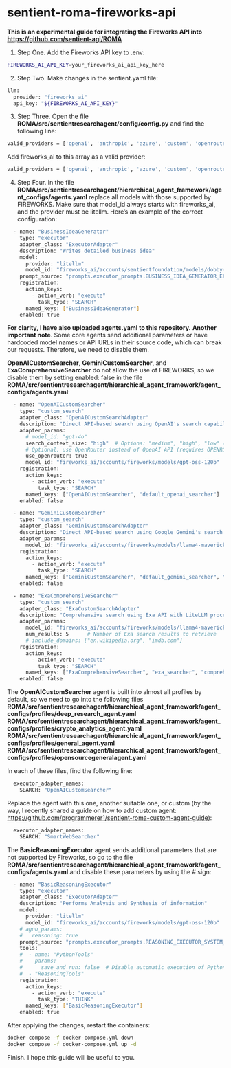 # sentient-roma-fireworks-api

**This is an experimental guide for integrating the Fireworks API into https://github.com/sentient-agi/ROMA**

1. Step One. Add the Fireworks API key to .env:

```bash
FIREWORKS_AI_API_KEY=your_fireworks_ai_api_key_here
```

2. Step Two. Make changes in the sentient.yaml file:

```bash
llm:
  provider: "fireworks_ai"
  api_key: "${FIREWORKS_AI_API_KEY}"
```

3. Step Three. Open the file **ROMA/src/sentientresearchagent/config/config.py** and find the following line:

```bash
valid_providers = ['openai', 'anthropic', 'azure', 'custom', 'openrouter']
```

Add fireworks_ai to this array as a valid provider:

```bash
valid_providers = ['openai', 'anthropic', 'azure', 'custom', 'openrouter', 'fireworks_ai']
```

4. Step Four. In the file **ROMA/src/sentientresearchagent/hierarchical_agent_framework/agent_configs/agents.yaml** replace all models with those supported by FIREWORKS. Make sure that model_id always starts with fireworks_ai, and the provider must be litellm. Here’s an example of the correct configuration:
```bash
  - name: "BusinessIdeaGenerator"
    type: "executor"
    adapter_class: "ExecutorAdapter"
    description: "Writes detailed business idea"
    model:
      provider: "litellm"
      model_id: "fireworks_ai/accounts/sentientfoundation/models/dobby-unhinged-llama-3-3-70b-new"
    prompt_source: "prompts.executor_prompts.BUSINESS_IDEA_GENERATOR_EXECUTOR_SYSTEM_MESSAGE"
    registration:
      action_keys:
        - action_verb: "execute"
          task_type: "SEARCH"
      named_keys: ["BusinessIdeaGenerator"]
    enabled: true
```

**For clarity, I have also uploaded agents.yaml to this repository.**
**Another important note**. Some core agents send additional parameters or have hardcoded model names or API URLs in their source code, which can break our requests. Therefore, we need to disable them.

**OpenAICustomSearcher**, **GeminiCustomSearcher**, and **ExaComprehensiveSearcher** do not allow the use of FIREWORKS, so we disable them by setting enabled: false in the file **ROMA/src/sentientresearchagent/hierarchical_agent_framework/agent_configs/agents.yaml**:
```bash
  - name: "OpenAICustomSearcher"
    type: "custom_search"
    adapter_class: "OpenAICustomSearchAdapter"
    description: "Direct API-based search using OpenAI's search capabilities"
    adapter_params:
      # model_id: "gpt-4o"
      search_context_size: "high"  # Options: "medium", "high", "low" (works with both OpenAI and OpenRouter)
      # Optional: use OpenRouter instead of OpenAI API (requires OPENROUTER_API_KEY)
      use_openrouter: true
      model_id: "fireworks_ai/accounts/fireworks/models/gpt-oss-120b"  # When using OpenRouter
    registration:
      action_keys:
        - action_verb: "execute"
          task_type: "SEARCH"
      named_keys: ["OpenAICustomSearcher", "default_openai_searcher"]
    enabled: false

  - name: "GeminiCustomSearcher"
    type: "custom_search"
    adapter_class: "GeminiCustomSearchAdapter"
    description: "Direct API-based search using Google Gemini's search capabilities"
    adapter_params:
      model_id: "fireworks_ai/accounts/fireworks/models/llama4-maverick-instruct-basic"
    registration:
      action_keys:
        - action_verb: "execute"
          task_type: "SEARCH"
      named_keys: ["GeminiCustomSearcher", "default_gemini_searcher", "gemini_searcher"]
    enabled: false

  - name: "ExaComprehensiveSearcher"
    type: "custom_search"
    adapter_class: "ExaCustomSearchAdapter"
    description: "Comprehensive search using Exa API with LiteLLM processing - prioritizes reliable sources"
    adapter_params:
      model_id: "fireworks_ai/accounts/fireworks/models/llama4-maverick-instruct-basic"  # Can be any LiteLLM-supported model
      num_results: 5      # Number of Exa search results to retrieve
      # include_domains: ["en.wikipedia.org", "imdb.com"]
    registration:
      action_keys:
        - action_verb: "execute"
          task_type: "SEARCH"
      named_keys: ["ExaComprehensiveSearcher", "exa_searcher", "comprehensive_searcher"]
    enabled: false
```

The **OpenAICustomSearcher** agent is built into almost all profiles by default, so we need to go into the following files
**ROMA/src/sentientresearchagent/hierarchical_agent_framework/agent_configs/profiles/deep_research_agent.yaml
ROMA/src/sentientresearchagent/hierarchical_agent_framework/agent_configs/profiles/crypto_analytics_agent.yaml
ROMA/src/sentientresearchagent/hierarchical_agent_framework/agent_configs/profiles/general_agent.yaml
ROMA/src/sentientresearchagent/hierarchical_agent_framework/agent_configs/profiles/opensourcegeneralagent.yaml**

In each of these files, find the following line:

```bash
  executor_adapter_names:
    SEARCH: "OpenAICustomSearcher"
```

Replace the agent with this one, another suitable one, or custom (by the way, I recently shared a guide on how to add custom agent: https://github.com/programmerer1/sentient-roma-custom-agent-guide):

```bash
  executor_adapter_names:
    SEARCH: "SmartWebSearcher"
```

The **BasicReasoningExecutor** agent sends additional parameters that are not supported by Fireworks, so go to the file **ROMA/src/sentientresearchagent/hierarchical_agent_framework/agent_configs/agents.yaml** and disable these parameters by using the # sign:

```bash
  - name: "BasicReasoningExecutor"
    type: "executor"
    adapter_class: "ExecutorAdapter"
    description: "Performs Analysis and Synthesis of information"
    model:
      provider: "litellm"
      model_id: "fireworks_ai/accounts/fireworks/models/gpt-oss-120b"  # Switched from slow o3 model for faster execution
    # agno_params:
    #   reasoning: true
    prompt_source: "prompts.executor_prompts.REASONING_EXECUTOR_SYSTEM_MESSAGE"
    tools: 
    #  - name: "PythonTools"
    #    params:
    #      save_and_run: false  # Disable automatic execution of Python code
    #  - "ReasoningTools"
    registration:
      action_keys:
        - action_verb: "execute"
          task_type: "THINK"
      named_keys: ["BasicReasoningExecutor"]
    enabled: true
```

After applying the changes, restart the containers:

```bash
docker compose -f docker-compose.yml down
docker compose -f docker-compose.yml up -d
```

Finish. I hope this guide will be useful to you.
